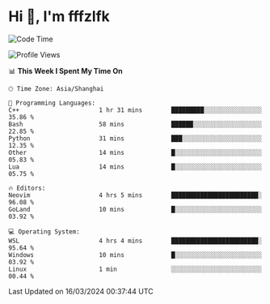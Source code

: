 # Hi 👋, I'm fffzlfk

<!--START_SECTION:waka-->
![Code Time](http://img.shields.io/badge/Code%20Time-676%20hrs%2012%20mins-blue)

![Profile Views](http://img.shields.io/badge/Profile%20Views-0-blue)

📊 **This Week I Spent My Time On** 

```text
🕑︎ Time Zone: Asia/Shanghai

💬 Programming Languages: 
C++                      1 hr 31 mins        █████████░░░░░░░░░░░░░░░░   35.86 % 
Bash                     58 mins             ██████░░░░░░░░░░░░░░░░░░░   22.85 % 
Python                   31 mins             ███░░░░░░░░░░░░░░░░░░░░░░   12.35 % 
Other                    14 mins             █░░░░░░░░░░░░░░░░░░░░░░░░   05.83 % 
Lua                      14 mins             █░░░░░░░░░░░░░░░░░░░░░░░░   05.75 % 

🔥 Editors: 
Neovim                   4 hrs 5 mins        ████████████████████████░   96.08 % 
GoLand                   10 mins             █░░░░░░░░░░░░░░░░░░░░░░░░   03.92 % 

💻 Operating System: 
WSL                      4 hrs 4 mins        ████████████████████████░   95.64 % 
Windows                  10 mins             █░░░░░░░░░░░░░░░░░░░░░░░░   03.92 % 
Linux                    1 min               ░░░░░░░░░░░░░░░░░░░░░░░░░   00.44 % 
```


 Last Updated on 16/03/2024 00:37:44 UTC
<!--END_SECTION:waka-->
